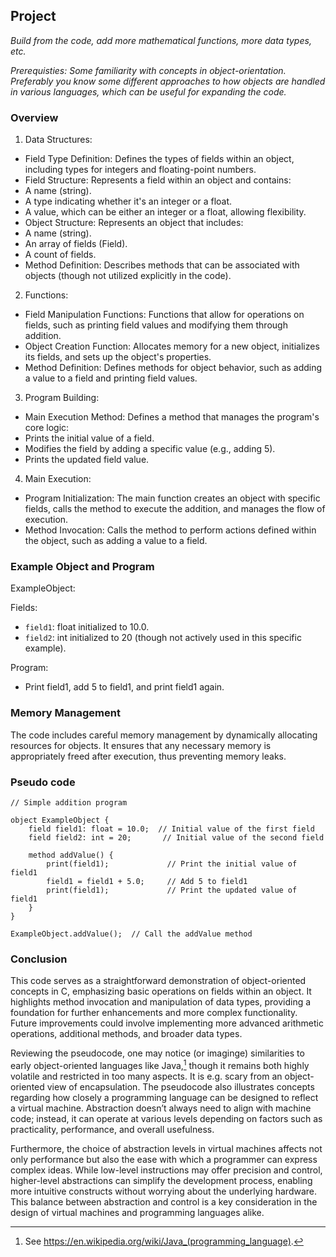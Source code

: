 ## Project

*Build from the code, add more mathematical functions, more data types, etc.*

*Prerequisties: Some familiarity with concepts in object-orientation. Preferably you know some different approaches to how objects are handled in various languages, which can be useful for expanding the code.*

### Overview

1. Data Structures:
* Field Type Definition: Defines the types of fields within an object, including types for integers and floating-point numbers.
* Field Structure: Represents a field within an object and contains:
* A name (string).
* A type indicating whether it's an integer or a float.
* A value, which can be either an integer or a float, allowing flexibility.
* Object Structure: Represents an object that includes:
* A name (string).
* An array of fields (Field).
* A count of fields.
* Method Definition: Describes methods that can be associated with objects (though not utilized explicitly in the code).
2. Functions:
* Field Manipulation Functions: Functions that allow for operations on fields, such as printing field values and modifying them through addition.
* Object Creation Function: Allocates memory for a new object, initializes its fields, and sets up the object's properties.
* Method Definition: Defines methods for object behavior, such as adding a value to a field and printing field values.
3. Program Building:
* Main Execution Method: Defines a method that manages the program's core logic:
* Prints the initial value of a field.
* Modifies the field by adding a specific value (e.g., adding 5).
* Prints the updated field value.
4. Main Execution:
* Program Initialization: The main function creates an object with specific fields, calls the method to execute the addition, and manages the flow of execution.
* Method Invocation: Calls the method to perform actions defined within the object, such as adding a value to a field.


### Example Object and Program

ExampleObject:

Fields:
* `field1`: float initialized to 10.0.
* `field2`: int initialized to 20 (though not actively used in this specific example).

Program:
* Print field1, add 5 to field1, and print field1 again.


### Memory Management

The code includes careful memory management by dynamically allocating resources for objects. It ensures that any necessary memory is appropriately freed after execution, thus preventing memory leaks.

### Pseudo code

```
// Simple addition program

object ExampleObject {
    field field1: float = 10.0;  // Initial value of the first field
    field field2: int = 20;       // Initial value of the second field

    method addValue() {
        print(field1);             // Print the initial value of field1
        field1 = field1 + 5.0;     // Add 5 to field1
        print(field1);             // Print the updated value of field1
    }
}

ExampleObject.addValue();  // Call the addValue method
```

### Conclusion

This code serves as a straightforward demonstration of object-oriented concepts in C, emphasizing basic operations on fields within an object. It highlights method invocation and manipulation of data types, providing a foundation for further enhancements and more complex functionality. Future improvements could involve implementing more advanced arithmetic operations, additional methods, and broader data types.

Reviewing the pseudocode, one may notice (or imaginge) similarities to early object-oriented languages like Java,[^java] though it remains both highly volatile and restricted in too many aspects. It is e.g. scary from an object-oriented view of encapsulation. The pseudocode also illustrates concepts regarding how closely a programming language can be designed to reflect a virtual machine. Abstraction doesn’t always need to align with machine code; instead, it can operate at various levels depending on factors such as practicality, performance, and overall usefulness.

[^java]: See https://en.wikipedia.org/wiki/Java_(programming_language).

Furthermore, the choice of abstraction levels in virtual machines affects not only performance but also the ease with which a programmer can express complex ideas. While low-level instructions may offer precision and control, higher-level abstractions can simplify the development process, enabling more intuitive constructs without worrying about the underlying hardware. This balance between abstraction and control is a key consideration in the design of virtual machines and programming languages alike.

